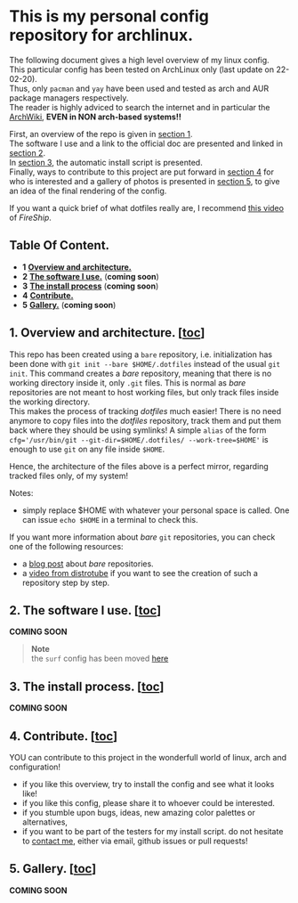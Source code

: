 # This is my personal config repository for archlinux.
The following document gives a high level overview of my linux config.  
This particular config has been tested on ArchLinux only (last update on 22-02-20).  
Thus, only `pacman` and `yay` have been used and tested as arch and AUR package managers respectively.  
The reader is highly adviced to search the internet and in particular the [ArchWiki][archlinux], **EVEN in NON arch-based systems!!**

First, an overview of the repo is given in [section 1](#1-overview-and-architecture-toc).  
The software I use and a link to the official doc are presented and linked in [section 2](#2-the-software-i-use-toc).  
In [section 3](#3-the-install-process-toc), the automatic install script is presented.  
Finally, ways to contribute to this project are put forward in [section 4](#4-contribute-toc) for who is interested and a gallery of photos is presented in [section 5](#5-gallery-toc), 
to give an idea of the final rendering of the config.  

If you want a quick brief of what dotfiles really are, I recommend [this video][fireship-dotfiles] of *FireShip*.

<!-- ------------------------------------------------------------------------------------------------------------------------------- -->
## Table Of Content.
- **1**     [**Overview and architecture.**](#1-overview-and-architecture-toc)
- **2**     [**The software I use.**](#2-the-software-i-use-toc) (**coming soon**)
- **3**     [**The install process**](#3-the-install-process-toc) (**coming soon**)
- **4**     [**Contribute.**](#4-contribute-toc)
- **5**     [**Gallery.**](#5-gallery-toc) (**coming soon**)

<!-- ------------------------------------------------------------------------------------------------------------------------------- -->
## 1. Overview and architecture. [[toc](#table-of-content)]
This repo has been created using a `bare` repository, i.e. initialization has been done with `git init --bare $HOME/.dotfiles` instead of the
usual `git init`.  This command creates a *bare* repository, meaning that there is no working directory inside it, only `.git` files.
This is normal as *bare* repositories are not meant to host working files, but only track files inside the working directory.  
This makes the process of tracking *dotfiles* much easier! There is no need anymore to copy files into the *dotfiles* repository, track them
and put them back where they should be using symlinks! A simple `alias` of the form `cfg='/usr/bin/git --git-dir=$HOME/.dotfiles/ --work-tree=$HOME'`
is enough to use `git` on any file inside `$HOME`.

Hence, the architecture of the files above is a perfect mirror, regarding tracked files only, of my system!  

Notes:
- simply replace $HOME with whatever your personal space is called. One can issue `echo $HOME` in a terminal to check this.

If you want more information about *bare* `git` repositories, you can check one of the following resources:
- a [blog post][bare-repo-blog] about *bare* repositories.
- a [video from distrotube][bare-repo-dt] if you want to see the creation of such a repository step by step.

<!-- ------------------------------------------------------------------------------------------------------------------------------- -->
## 2. The software I use. [[toc](#table-of-content)]
**COMING SOON**

> **Note**  
> the `surf` config has been moved [here](https://github.com/goatfiles-suckless/surf/tree/surf-webkit2/config)

<!-- ------------------------------------------------------------------------------------------------------------------------------- -->
## 3. The install process. [[toc](#table-of-content)]
**COMING SOON**

<!-- ------------------------------------------------------------------------------------------------------------------------------- -->
## 4. Contribute. [[toc](#table-of-content)]
YOU can contribute to this project in the wonderfull world of linux, arch and configuration!
- if you like this overview, try to install the config and see what it looks like!
- if you like this config, please share it to whoever could be interested.
- if you stumble upon bugs, ideas, new amazing color palettes or alternatives,
- if you want to be part of the testers for my install script.
do not hesitate to [contact me](https://amtoine.github.io/public/contact), either via email, github issues or pull requests!

<!-- ------------------------------------------------------------------------------------------------------------------------------- -->
## 5. Gallery. [[toc](#table-of-content)]
**COMING SOON**

<!-- ------------------------------------------------------------------------------------------------------------------------------- -->
<!-- my files -->
[`pkgslists`]:    .pkgslists
[`alacritty`]:    .config/alacritty/alacritty.yml
[`bashtop`]:      .config/bashtop/bashtop.cfg
[`bpytop`]:       .config/bpytop/bpytop.conf
[`bspwm`]:        .config/bspwm/
[`btop`]:         .config/btop/btop.conf
[`dmscripts`]:    .config/dmscripts/config
[`dmenufm`]:      .config/dmenufm/dmenufm.conf
[`git`]:          .gitconfig
[`htop`]:         .config/htop/htoprc
[`kitty`]:        .config/kitty/kitty.conf
[`lf`]:           .config/lf/lfrc
[`lazygit`]:      .config/lazygit
[`lazycli`]:      .config/lazycli
[`mpd`]:          .config/mpd/mpd.conf
[`moc`]:          .moc/config
[`mpv`]:          .config/mpv
[`ncmcpp`]:       .config/ncmcpp/config
[`neofetch`]:     .config/neofetch
[`nitrogen`]:     .config/nitrogen/nitrogen.cfg
[`qtile`]:        .config/qtile
[`rofi`]:         .config/rofi/config.rasi
[`spectrWM`]:     .config/spectrwm
[`sxhkd`]:        .config/sxhkd/sxhkdrc
[`starship`]:     .config/starship.toml
[`surf`]:         .config/surf
[`vimb`]:         .config/vimb
[`tig`]:          .config/tig/config
[`tmux`]:         .tmux.conf
[`vifm`]:         .config/vifm
[`vim`]:          .vimrc
[`x`]:            .xinitrc
[`xscreensaver`]: .xscreensaver

[`bash`]:         .bashrc
[`fish`]:         .config/fish
[`omf`]:          .config/omf
[`fisher`]:       .config/fish/fish_plugins
[`zsh`]:          .zshrc

[`grub`]:         .config/etc/default/grub
[`sddm`]:         .config/etc/issue
[`/etc/issue`]:   .config/etc/sddm.conf

[`doom emacs`]:   .doom.d
[`nsxiv`]:        .config/nsxiv/
[`dunst`]:        .config/dunst/

[`conky`]:        .config/conky/
[`jgmenu`]:       .config/jgmenu.csv

<!-- ------------------------------------------------------------------------------------------------------------------------------- -->
<!-- my links -->
[archlinux]:            https://archlinux.org/
[fireship-dotfiles]:    https://www.youtube.com/watch?v=r_MpUP6aKiQ
[bare-repo-blog]:       https://www.atlassian.com/git/tutorials/dotfiles
[bare-repo-dt]:         https://www.youtube.com/watch?v=tBoLDpTWVOM&t=879s
[mysite]:               https://amtoine.github.io/public
[mydoc]:                https://amtoine.github.io/public/doc/config

<!-- programs -->
[mydoc-alacritty]:      https://amtoine.github.io/public/doc/config/dotfiles/alacritty
[mydoc-bash]:           https://amtoine.github.io/public/doc/config/dotfiles/bash
[mydoc-bspwm]:          https://amtoine.github.io/public/doc/config/dotfiles/bspwm
[mydoc-bashtop]:        https://amtoine.github.io/public/doc/config/dotfiles/bashtop
[mydoc-bpytop]:         https://amtoine.github.io/public/doc/config/dotfiles/bpytop
[mydoc-btop]:           https://amtoine.github.io/public/doc/config/dotfiles/btop
[mydoc-dmenufm]:        https://amtoine.github.io/public/doc/config/dotfiles/dmenufm
[mydoc-fish]:           https://amtoine.github.io/public/doc/config/dotfiles/fish
[mydoc-git]:            https://amtoine.github.io/public/doc/config/dotfiles/git
[mydoc-htop]:           https://amtoine.github.io/public/doc/config/dotfiles/htop
[mydoc-lf]:             https://amtoine.github.io/public/doc/config/dotfiles/lf
[mydoc-lazygit]:        https://amtoine.github.io/public/doc/config/dotfiles/lazygit
[mydoc-lazycli]:        https://amtoine.github.io/public/doc/config/dotfiles/lazycli
[mydoc-mpd]:            https://amtoine.github.io/public/doc/config/dotfiles/mpd
[mydoc-moc]:            https://amtoine.github.io/public/doc/config/dotfiles/moc
[mydoc-mpv]:            https://amtoine.github.io/public/doc/config/dotfiles/mpv
[mydoc-ncmcpp]:         https://amtoine.github.io/public/doc/config/dotfiles/ncmcpp
[mydoc-neofetch]:       https://amtoine.github.io/public/doc/config/dotfiles/neofetch
[mydoc-nitrogen]:       https://amtoine.github.io/public/doc/config/dotfiles/nitrogen
[mydoc-qtile]:          https://amtoine.github.io/public/doc/config/dotfiles/qtile
[mydoc-rofi]:           https://amtoine.github.io/public/doc/config/dotfiles/rofi
[mydoc-spectrwm]:       https://amtoine.github.io/public/doc/config/dotfiles/spectrwm
[mydoc-sxhkd]:          https://amtoine.github.io/public/doc/config/dotfiles/sxhkd
[mydoc-starship]:       https://amtoine.github.io/public/doc/config/dotfiles/starship
[mydoc-tig]:            https://amtoine.github.io/public/doc/config/dotfiles/tig
[mydoc-tmux]:           https://amtoine.github.io/public/doc/config/dotfiles/tmux
[mydoc-vifm]:           https://amtoine.github.io/public/doc/config/dotfiles/vifm
[mydoc-vim]:            https://amtoine.github.io/public/doc/config/dotfiles/vim
[mydoc-x]:              https://amtoine.github.io/public/doc/config/dotfiles/x
[mydoc-xscreensaver]:   https://amtoine.github.io/public/doc/config/dotfiles/xscreensaver
[mydoc-zsh]:            https://amtoine.github.io/public/doc/config/dotfiles/zsh

<!-- other stuff -->
[`scripts`]:            .local/bin
[virtualenvs-en]:       https://virtualenvwrapper.readthedocs.io/en/latest/
[virtualenvs-fr]:       https://python-guide-pt-br.readthedocs.io/fr/latest/dev/virtualenvs.html
[dmenu]:                https://git.suckless.org/dmenu/
[dmscripts-dt]:         https://gitlab.com/dwt1/dmscripts.git
[kitty]:                https://github.com/kovidgoyal/kitty
[oh-my-bash]:           https://github.com/ohmybash/oh-my-bash
[oh-my-fish]:           https://github.com/oh-my-fish/oh-my-fish
[oh-my-zsh]:            https://github.com/ohmyzsh/ohmyzsh
[nvim]:                 https://github.com/LunarVim/Neovim-from-scratch
[polybar-themes]:       https://github.com/adi1090x/polybar-themes
[surf]:                 https://git.suckless.org/surf/
[tabbed]:               https://git.suckless.org/tabbed/
[slock]:                https://git.suckless.org/slock/
[my-wallpapers]:        https://github.com/amtoine/wallpapers
[my-dmenu]:             https://github.com/amtoine/dmenu
[my-dmscripts]:         https://github.com/amtoine/dmscripts
[my-kitty]:             https://github.com/amtoine/kitty
[my-oh-my-bash]:        https://github.com/amtoine/oh-my-bash
[my-oh-my-fish]:        https://github.com/amtoine/oh-my-fish
[my-oh-my-zsh]:         https://github.com/amtoine/ohmyzsh
[my-neovim]:            https://github.com/amtoine/neovim
[my-polybar-themes]:    https://github.com/amtoine/polybar-themes
[my-surf]:              https://github.com/amtoine/surf
[my-tabbed]:            https://github.com/amtoine/tabbed
[my-slock]:             https://github.com/amtoine/slock
[mydoc-wallpapers]:     https://amtoine.github.io/public/doc/config/wallpapers
[mydoc-dmenu]:          https://amtoine.github.io/public/doc/config/dmenu
[mydoc-dmscripts]:      https://amtoine.github.io/public/doc/config/dmscripts
[mydoc-kitty]:          https://amtoine.github.io/public/doc/config/kitty
[mydoc-oh-my-bash]:     https://amtoine.github.io/public/doc/config/bash
[mydoc-oh-my-fish]:     https://amtoine.github.io/public/doc/config/fish
[mydoc-oh-my-zsh]:      https://amtoine.github.io/public/doc/config/zsh
[mydoc-neovim]:         https://amtoine.github.io/public/doc/config/neovim
[mydoc-polybar-themes]: https://amtoine.github.io/public/doc/config/polybar
[mydoc-surf]:           https://amtoine.github.io/public/doc/config/surf
[mydoc-tabbed]:         https://amtoine.github.io/public/doc/config/tabbed
[mydoc-slock]:          https://amtoine.github.io/public/doc/config/slock

<!-- ------------------------------------------------------------------------------------------------------------------------------- -->
<!-- gallery -->
[mygallery-nitrogen]:   https://amtoine.github.io/public/res/doc/config/dotfiles/gallery-nitrogen.png
[mygallery-bar]:        https://amtoine.github.io/public/res/doc/config/dotfiles/gallery-bar.png
[mygallery-spectrwm1]:  https://amtoine.github.io/public/res/doc/config/dotfiles/gallery-spectrwm1.png
[mygallery-spectrwm2]:  https://amtoine.github.io/public/res/doc/config/dotfiles/gallery-spectrwm2.png
[mygallery-htop]:       https://amtoine.github.io/public/res/doc/config/dotfiles/gallery-htop.png
[mygallery-git]:        https://amtoine.github.io/public/res/doc/config/dotfiles/gallery-git.png
[mygallery-vim]:        https://amtoine.github.io/public/res/doc/config/dotfiles/gallery-vim.png
